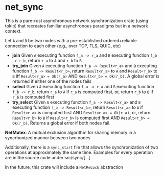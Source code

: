 # net_sync
This is a pure-rust asynchronous network synchronization crate (using tokio) that recreates familiar asynchronous paradigms but in a network context.

Let `A` and `B` be two nodes with a pre-established ordered+reliable connection to each other (e.g., over TCP, TLS, QUIC, etc)

- **join** Given `A` executing function `f_a -> r_a` and `B` executing function `f_b -> r_b`, return `r_a` to `A` and `r_b` to `B`
- **try_join** Given `A` executing function `f_a -> Result<r_a>` and `B` executing function `f_b -> Result<r_b>`, return `Result<r_a>` to `A` and `Result<r_b>` to `B` iff `Result<r_a> = Ok(r_a)` AND `Result<r_b> = Ok(r_b)`. A global error is returned if either one of the nodes fails
- **select** Given `A` executing function `f_a -> r_a` and `B` executing function `f_b -> r_b`, return `r_a` to `A` if `r_a` is computed first, or, return `r_b` to `B` if `r_b` is computed first
- **try_select** Given `A` executing function `f_a -> Result<r_a>` and `B` executing function `f_b -> Result<r_b>`, return `Result<r_a>` to `A` if `Result<r_a>` is computed first AND `Result<r_a> = Ok(r_a)`, or, return `Result<r_b>` to `B` if `Result<r_b>` is computed first AND `Result<r_b> = Ok(r_b)`. Returns a global error if both nodes fail.

**NetMutex**: A mutual exclusion algorithm for sharing memory in a syncrhonized mannor between two nodes

Additionally, there is a ``sync_start`` file that allows the synchronization of two operations at approximately the same time.
Examples for every operation are in the source code under src/sync/[...]

In the future, this crate will include a ``NetRwLock`` abstraction